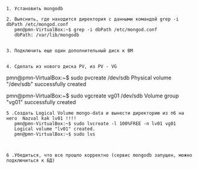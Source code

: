 
    1. Установить mongodb
    
    2. Выяснить, где находится директория с данными командой grep -i dbPath /etc/mongod.conf
       pmn@pmn-VirtualBox:~$ grep -i dbPath /etc/mongod.conf
       dbPath: /var/lib/mongodb

    
    3. Подключить еще один дополнительный диск к ВМ

    
    4. Сделать из нового диска PV, из PV - VG

pmn@pmn-VirtualBox:~$ sudo pvcreate /dev/sdb
  Physical volume "/dev/sdb" successfully created
  
pmn@pmn-VirtualBox:~$ sudo vgcreate vg01 /dev/sdb
  Volume group "vg01" successfully created
  
    
    5 .Создать Logical Volume mongo-data и вынести директорию из п6 на него  Nazval kak lv01 !!!!
       pmn@pmn-VirtualBox:~$ sudo lvcreate -l 100%FREE -n lv01 vg01
       Logical volume "lv01" created.
       pmn@pmn-VirtualBox:~$ sudo lvs


    
    6 .Убедиться, что все прошло корректно (сервис mongodb запущен, можно подключиться к БД)

